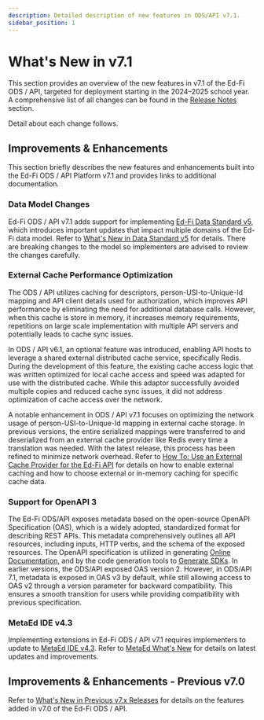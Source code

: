 ```yaml
---
description: Detailed description of new features in ODS/API v7.1.
sidebar_position: 1
---
```


# What's New in v7.1

This section provides an overview of the new features in v7.1 of the Ed-Fi ODS /
API, targeted for deployment starting in the 2024–2025 school year. A
comprehensive list of all changes can be found in the [Release
Notes](./release-notes.md) section.

Detail about each change follows.

## Improvements & Enhancements

This section briefly describes the new features and enhancements built into the
Ed-Fi ODS / API Platform v7.1 and provides links to additional documentation.

### Data Model Changes

Ed-Fi ODS / API v7.1 adds support for implementing [Ed-Fi Data Standard
v5](/reference/data-exchange/data-standard/), which introduces important updates that impact multiple domains of the Ed-Fi data
model. Refer to [What's New in Data Standard
v5](/reference/data-exchange/data-standard/whats-new/) for details. There are breaking changes to the model so implementers are
advised to review the changes carefully.

### External Cache Performance Optimization

The ODS / API utilizes caching for descriptors, person-USI-to-Unique-Id mapping
and API client details used for authorization, which improves API performance by
eliminating the need for additional database calls. However, when this cache is
store in memory, it increases memory requirements, repetitions on large scale
implementation with multiple API servers and potentially leads to cache sync
issues.

In ODS / API v6.1, an optional feature was introduced, enabling API hosts to
leverage a shared external distributed cache service, specifically Redis. During
the development of this feature, the existing cache access logic that was written
optimized for local cache access and speed was adapted for use with the
distributed cache. While this adaptor successfully avoided multiple copies and reduced
cache sync issues, it did not address optimization of cache access over the
network.

A notable enhancement in ODS / API v7.1 focuses on optimizing the network usage
of person-USI-to-Unique-Id mapping in external cache storage. In previous
versions, the entire serialized mappings were transferred to and deserialized from an
external cache provider like Redis every time a translation was needed. With the
latest release, this process has been refined to minimize network overhead.
Refer to [How To: Use an External Cache Provider for the Ed-Fi API](../how-to-guides/how-to-use-an-external-cache-provider-for-the-ed-fi-api.md) for details on how to enable external caching and how to choose external or
in-memory caching for specific cache data.

### Support for OpenAPI 3

The Ed-Fi ODS/API exposes metadata based on the open-source OpenAPI
Specification (OAS), which is a widely adopted, standardized format for describing REST
APIs. This metadata comprehensively outlines all API resources, including inputs,
HTTP verbs, and the schema of the exposed resources. The OpenAPI specification is
utilized in generating [Online Documentation](../client-developers-guide/using-the-online-documentation.md), and by the code generation tools to [Generate SDKs](../client-developers-guide/using-code-generation-to-create-an-sdk.md). In earlier versions, the ODS/API exposed OAS version 2. However, in ODS/API 7.1,
metadata is exposed in OAS v3 by default, while still allowing access to OAS v2
through a version parameter for backward compatibility. This ensures a smooth
transition for users while providing compatibility with previous specification.

### MetaEd IDE v4.3

Implementing extensions in Ed-Fi ODS / API v7.1 requires implementers to update to [MetaEd IDE v4.3](/reference/metaed). Refer to [MetaEd What's New](/reference/metaed/whats-new) for details on latest updates and improvements.

## Improvements & Enhancements - Previous v7.0

Refer to [What's New in Previous v7.x
Releases](./whats-new-in-prev-v7x-releases.md) for details on the
features added in v7.0 of the Ed-Fi ODS / API.
